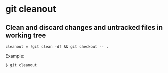 # git cleanout

## Clean and discard changes and untracked files in working tree

```gitconfig
cleanout = !git clean -df && git checkout -- .
```

Example:

```sh
$ git cleanout
```
